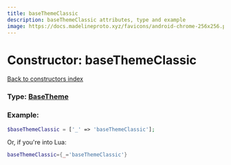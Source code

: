 ```yaml
---
title: baseThemeClassic
description: baseThemeClassic attributes, type and example
image: https://docs.madelineproto.xyz/favicons/android-chrome-256x256.png
---
```

# Constructor: baseThemeClassic  
[Back to constructors index](index.md)






### Type: [BaseTheme](../types/BaseTheme.md)


### Example:

```php
$baseThemeClassic = ['_' => 'baseThemeClassic'];
```  


Or, if you're into Lua:

```lua
baseThemeClassic={_='baseThemeClassic'}

```


